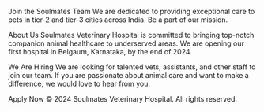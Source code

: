 Join the Soulmates Team
We are dedicated to providing exceptional care to pets in tier-2 and tier-3 cities across India. Be a part of our mission.

About Us
Soulmates Veterinary Hospital is committed to bringing top-notch companion animal healthcare to underserved areas. We are opening our first hospital in Belgaum, Karnataka, by the end of 2024.

We Are Hiring
We are looking for talented vets, assistants, and other staff to join our team. If you are passionate about animal care and want to make a difference, we would love to hear from you.

Apply Now
© 2024 Soulmates Veterinary Hospital. All rights reserved.

